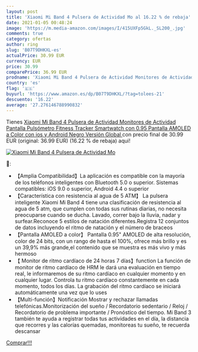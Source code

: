 ```yaml
---
layout: post
title: 'Xiaomi Mi Band 4 Pulsera de Actividad Mo al 16.22 % de rebaja'
date: 2021-01-05 00:48:24
image: 'https://m.media-amazon.com/images/I/415UXFp5GkL._SL200_.jpg'
comments: true
category: ofertas
author: ring
slug: 'B07T9DHKXL-es'
actualPrice: 30.99 EUR
currency: EUR
price: 30.99
comparePrice: 36.99 EUR
prodname: 'Xiaomi Mi Band 4 Pulsera de Actividad Monitores de Actividad Pantalla Pulsómetro Fitness Tracker  Smartwatch con 0.95  Pantalla AMOLED a Color  con ios y Android Negro  Versión Global '
country: 'es'
flag: '🇪🇸'
buyurl: 'https://www.amazon.es/dp/B07T9DHKXL/?tag=tolees-21'
descuento: '16.22'
average: '27.276146788990832'
---
```


Tienes [Xiaomi Mi Band 4 Pulsera de Actividad Monitores de Actividad Pantalla Pulsómetro Fitness Tracker  Smartwatch con 0.95  Pantalla AMOLED a Color  con ios y Android Negro  Versión Global ](https://www.amazon.es/dp/B07T9DHKXL/?tag=tolees-21) con precio final de  30.99 EUR (original: 36.99 EUR) (16.22 %  de rebaja) aqui!

[![Xiaomi Mi Band 4 Pulsera de Actividad Mo](https://m.media-amazon.com/images/I/415UXFp5GkL._SL200_.jpg)](https://www.amazon.es/dp/B07T9DHKXL/?tag=tolees-21)

🔎:

- 【Amplia Compatibilidad】La aplicación es compatible con la mayoría de los teléfonos inteligentes con Bluetooth 5.0 o superior. Sistemas compatibles: iOS 9.0 o superior, Android 4.4 o superior
- 【Característica con resistencia al agua de 5 ATM】 La pulsera inteligente Xiaomi Mi Band 4 tiene una clasificación de resistencia al agua de 5 atm, que cumplen con todas sus rutinas diarias, no necesita preocuparse cuando se ducha. Lavado, correr bajo la lluvia, nadar y surfear.Reconoce 5 estilos de natación diferentes.Registra 12 conjuntos de datos incluyendo el ritmo de natación y el número de braceos
- 【Pantalla AMOLED a color】 Pantalla 0.95" AMOLED de alta resolución, color de 24 bits, con un rango de hasta el 100%, ofrece más brillo y es un 39,9% más grande,el contenido que se muestra es más vivo y más hermoso
- 【 Monitor de ritmo cardíaco de 24 horas 7 días】function La función de monitor de ritmo cardíaco de HRM le dará una evaluación en tiempo real, le informaremos de su ritmo cardíaco en cualquier momento y en cualquier lugar. Controla tu ritmo cardíaco constantemente en cada momento, todos los días. La grabación del ritmo cardíaco se iniciará automáticamente una vez que lo uses
- 【Multi-función】Notificación Mostrar y rechazar llamadas telefónicas.Monitorización del sueño / Recordatorio sedentario / Reloj / Recordatorio de problema importante / Pronóstico del tiempo. Mi Band 3 también te ayuda a registrar todas tus actividades en el día, la distancia que recorres y las calorías quemadas, monitoreas tu sueño, te recuerda descansar

[Comprar!!!](https://www.amazon.es/dp/B07T9DHKXL/?tag=tolees-21)
